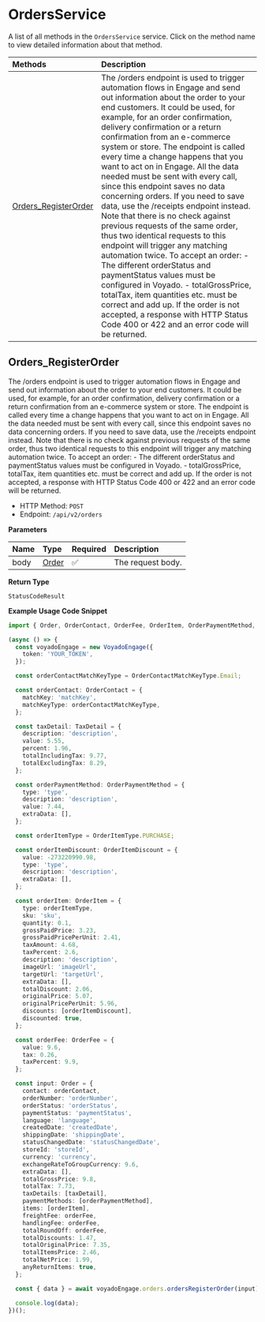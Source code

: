 # OrdersService

A list of all methods in the `OrdersService` service. Click on the method name to view detailed information about that method.

| Methods                                       | Description                                                                                                                                                                                                                                                                                                                                                                                                                                                                                                                                                                                                                                                                                                                                                                                                                                                                                                                                                                                                     |
| :-------------------------------------------- | :-------------------------------------------------------------------------------------------------------------------------------------------------------------------------------------------------------------------------------------------------------------------------------------------------------------------------------------------------------------------------------------------------------------------------------------------------------------------------------------------------------------------------------------------------------------------------------------------------------------------------------------------------------------------------------------------------------------------------------------------------------------------------------------------------------------------------------------------------------------------------------------------------------------------------------------------------------------------------------------------------------------- |
| [Orders_RegisterOrder](#orders_registerorder) | The /orders endpoint is used to trigger automation flows in Engage and send out information about the order to your end customers. It could be used, for example, for an order confirmation, delivery confirmation or a return confirmation from an e-commerce system or store. The endpoint is called every time a change happens that you want to act on in Engage. All the data needed must be sent with every call, since this endpoint saves no data concerning orders. If you need to save data, use the /receipts endpoint instead. Note that there is no check against previous requests of the same order, thus two identical requests to this endpoint will trigger any matching automation twice. To accept an order: - The different orderStatus and paymentStatus values must be configured in Voyado. - totalGrossPrice, totalTax, item quantities etc. must be correct and add up. If the order is not accepted, a response with HTTP Status Code 400 or 422 and an error code will be returned. |

## Orders_RegisterOrder

The /orders endpoint is used to trigger automation flows in Engage and send out information about the order to your end customers. It could be used, for example, for an order confirmation, delivery confirmation or a return confirmation from an e-commerce system or store. The endpoint is called every time a change happens that you want to act on in Engage. All the data needed must be sent with every call, since this endpoint saves no data concerning orders. If you need to save data, use the /receipts endpoint instead. Note that there is no check against previous requests of the same order, thus two identical requests to this endpoint will trigger any matching automation twice. To accept an order: - The different orderStatus and paymentStatus values must be configured in Voyado. - totalGrossPrice, totalTax, item quantities etc. must be correct and add up. If the order is not accepted, a response with HTTP Status Code 400 or 422 and an error code will be returned.

- HTTP Method: `POST`
- Endpoint: `/api/v2/orders`

**Parameters**

| Name | Type                        | Required | Description       |
| :--- | :-------------------------- | :------- | :---------------- |
| body | [Order](../models/Order.md) | ✅       | The request body. |

**Return Type**

`StatusCodeResult`

**Example Usage Code Snippet**

```typescript
import { Order, OrderContact, OrderFee, OrderItem, OrderPaymentMethod, TaxDetail, VoyadoEngage } from 'voyado_engage';

(async () => {
  const voyadoEngage = new VoyadoEngage({
    token: 'YOUR_TOKEN',
  });

  const orderContactMatchKeyType = OrderContactMatchKeyType.Email;

  const orderContact: OrderContact = {
    matchKey: 'matchKey',
    matchKeyType: orderContactMatchKeyType,
  };

  const taxDetail: TaxDetail = {
    description: 'description',
    value: 5.55,
    percent: 1.96,
    totalIncludingTax: 9.77,
    totalExcludingTax: 8.29,
  };

  const orderPaymentMethod: OrderPaymentMethod = {
    type: 'type',
    description: 'description',
    value: 7.44,
    extraData: [],
  };

  const orderItemType = OrderItemType.PURCHASE;

  const orderItemDiscount: OrderItemDiscount = {
    value: -273220990.98,
    type: 'type',
    description: 'description',
    extraData: [],
  };

  const orderItem: OrderItem = {
    type: orderItemType,
    sku: 'sku',
    quantity: 0.1,
    grossPaidPrice: 3.23,
    grossPaidPricePerUnit: 2.41,
    taxAmount: 4.68,
    taxPercent: 2.6,
    description: 'description',
    imageUrl: 'imageUrl',
    targetUrl: 'targetUrl',
    extraData: [],
    totalDiscount: 2.06,
    originalPrice: 5.07,
    originalPricePerUnit: 5.96,
    discounts: [orderItemDiscount],
    discounted: true,
  };

  const orderFee: OrderFee = {
    value: 9.6,
    tax: 0.26,
    taxPercent: 9.9,
  };

  const input: Order = {
    contact: orderContact,
    orderNumber: 'orderNumber',
    orderStatus: 'orderStatus',
    paymentStatus: 'paymentStatus',
    language: 'language',
    createdDate: 'createdDate',
    shippingDate: 'shippingDate',
    statusChangedDate: 'statusChangedDate',
    storeId: 'storeId',
    currency: 'currency',
    exchangeRateToGroupCurrency: 9.6,
    extraData: [],
    totalGrossPrice: 9.8,
    totalTax: 7.73,
    taxDetails: [taxDetail],
    paymentMethods: [orderPaymentMethod],
    items: [orderItem],
    freightFee: orderFee,
    handlingFee: orderFee,
    totalRoundOff: orderFee,
    totalDiscounts: 1.47,
    totalOriginalPrice: 7.35,
    totalItemsPrice: 2.46,
    totalNetPrice: 1.99,
    anyReturnItems: true,
  };

  const { data } = await voyadoEngage.orders.ordersRegisterOrder(input);

  console.log(data);
})();
```
